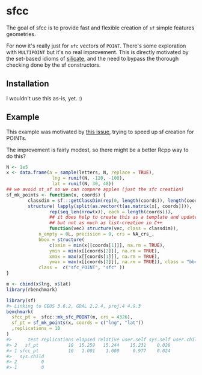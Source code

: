 
<!-- README.md is generated from README.Rmd. Please edit that file -->
sfcc
====

The goal of sfcc is to provide fast and flexible creation of `sf` simple features geometries.

For now it's really just for `sfc` vectors of `POINT`. There's some exploration with `MULTIPOINT` but it's no real improvement. This is directly motivated by the set-based idioms of [silicate](https://github.com/hypertidy/silicate), and the need to bypass the thorough checking done by the sf constructors.

Installation
------------

I wouldn't use this as-is, yet. :)

Example
-------

This example was motivated by [this issue](https://github.com/r-spatial/sf/issues/700), trying to speed up sf creation for POINTs.

The improvement is fairly modest, so there might be a better Rcpp way to do this?

``` r
N <- 1e5
x <- data.frame(a = sample(letters, N, replace = TRUE),
                 lng = runif(N, -120, -100),
                 lat = runif(N, 30, 48))
## we avoid st_sf so we can compare apples (just the sfc creation)
sf_mk_points <- function(x, coords) {
        classdim = sf:::getClassDim(rep(0, length(coords)), length(coords), dim, "POINT")
        structure( lapply(split(as.vector(t(as.matrix(x[, coords]))),
                rep(seq_len(nrow(x)), each = length(coords))),
                ## it does help to create this as a template and update in this loop
                ## but not as much as list-creation in C++
                function(vec) structure(vec, class = classdim)),
            n_empty = 0L, precision = 0, crs = NA_crs_,
            bbox = structure(
                c(xmin = min(x[[coords[1]]], na.rm = TRUE),
                ymin = min(x[[coords[2]]], na.rm = TRUE),
                xmax = max(x[[coords[1]]], na.rm = TRUE),
                ymax = max(x[[coords[2]]], na.rm = TRUE)), class = "bbox"),
            class =  c("sfc_POINT", "sfc" ))
}

m <- cbind(x$lng, x$lat)
library(rbenchmark)

library(sf)
#> Linking to GEOS 3.6.2, GDAL 2.2.4, proj.4 4.9.3
benchmark(
  sfcc_pt =  sfcc::mk_sfc_POINT(m, crs = 4326),
  sf_pt = sf_mk_points(x, coords = c("lng", "lat"))
  ,replications = 10
)
#>      test replications elapsed relative user.self sys.self user.child
#> 2   sf_pt           10  15.259   15.244    15.231    0.028          0
#> 1 sfcc_pt           10   1.001    1.000     0.977    0.024          0
#>   sys.child
#> 2         0
#> 1         0
```
